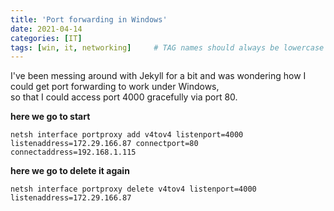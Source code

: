 ```yaml
---
title: 'Port forwarding in Windows'
date: 2021-04-14
categories: [IT]
tags: [win, it, networking]     # TAG names should always be lowercase
---
```

I've been messing around with Jekyll for a bit and was wondering how I could get port forwarding to work under Windows,  
so that I could access port 4000 gracefully via port 80.

**here we go to start**
```
netsh interface portproxy add v4tov4 listenport=4000 listenaddress=172.29.166.87 connectport=80 connectaddress=192.168.1.115
```
**here we go to delete it again**
```
netsh interface portproxy delete v4tov4 listenport=4000 listenaddress=172.29.166.87
```

